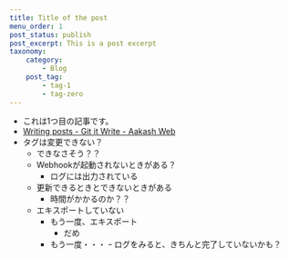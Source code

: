 ```yaml
---
title: Title of the post
menu_order: 1
post_status: publish
post_excerpt: This is a post excerpt
taxonomy:
    category:
        - Blog
    post_tag:
        - tag-1
        - tag-zero
---
```


-   これは1つ目の記事です。
-   [Writing posts - Git it Write - Aakash Web](https://www.aakashweb.com/docs/git-it-write/writing-posts/#setting-post-properties-like-post-title-tags-custom-fields-etc)
-   タグは変更できない？
    -   できなさそう？？
    -   Webhookが起動されないときがある？
        -   ログには出力されている
    -   更新できるときとできないときがある
        -   時間がかかるのか？？
    -   エキスポートしていない
        -   もう一度、エキスポート
            -   だめ
        -   もう一度・・・
            ｰ ログをみると、きちんと完了していないかも？
